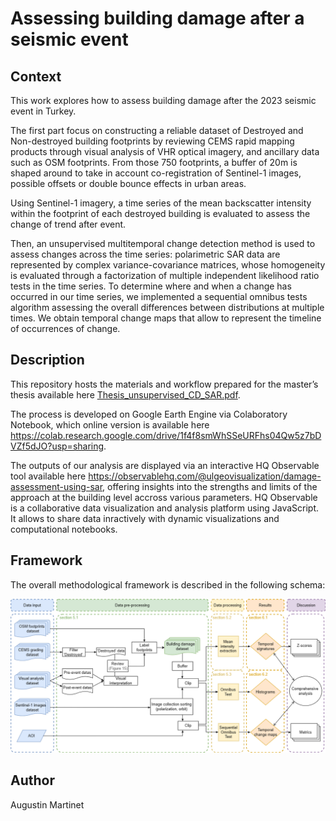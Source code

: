 # Assessing building damage after a seismic event

## Context
This work explores how to assess building damage after the 2023 seismic event in Turkey. 

The first part focus on constructing a reliable dataset of Destroyed and Non-destroyed building footprints by reviewing CEMS rapid mapping products through visual analysis of VHR optical imagery, and ancillary data such as OSM footprints. From those 750 footprints, a buffer of 20m is shaped around to take in account co-registration of Sentinel-1 images, possible offsets or double bounce effects in urban areas. 

Using Sentinel-1 imagery, a time series of the mean backscatter intensity within the footprint of each destroyed building is evaluated to assess the change of trend after event. 

Then, an unsupervised multitemporal change detection method is used to assess changes across the time series: polarimetric SAR data are represented by complex variance-covariance matrices, whose homogeneity is evaluated through a factorization of multiple independent likelihood ratio tests in the time series. To determine where and when a change has occurred in our time series, we implemented a sequential omnibus tests algorithm assessing the overall differences between distributions at multiple times. We obtain temporal change maps that allow to represent the timeline of occurrences of change.

## Description
This repository hosts the materials and workflow prepared for the master’s thesis available here [Thesis_unsupervised_CD_SAR.pdf](https://github.com/Augustin-Ma/AssessingDamage/blob/c4b3684e43d7ef0a3073fcd298918a7df92f28cc/Thesis_unsupervised_CD_SAR.pdf). 

The process is developed on Google Earth Engine via Colaboratory Notebook, which online version is available here https://colab.research.google.com/drive/1f4f8smWhSSeURFhs04Qw5z7bDVZf5dJO?usp=sharing.

The outputs of our analysis are displayed via an interactive HQ Observable tool available here https://observablehq.com/@ulgeovisualization/damage-assessment-using-sar, offering insights into the strengths and limits of the approach at the building level accross various parameters. HQ Observable is a collaborative data visualization and analysis platform using JavaScript. It allows to share data inractively with dynamic visualizations and computational notebooks.

## Framework
The overall methodological framework is described in the following schema:

<img src="https://github.com/Augustin-Ma/AssessingDamage/blob/1a9854722848378964661c5f427f08acbcfa78c1/unsupervised-CD-SAR/fig/methodology_mean.png" alt="framework">



## Author
Augustin Martinet
